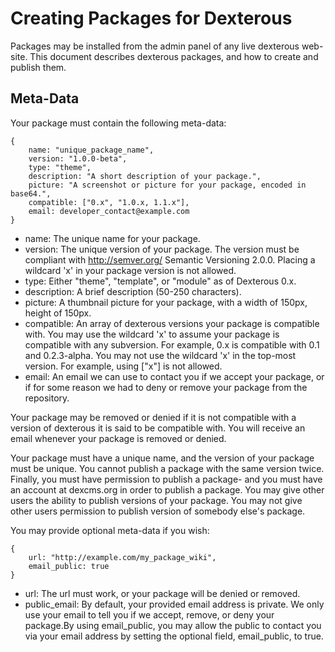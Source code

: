 Creating Packages for Dexterous
===============================

Packages may be installed from the admin panel of any live dexterous
web-site. This document describes dexterous packages, and how to create
and publish them.

Meta-Data
---------

Your package must contain the following meta-data:

    {
        name: "unique_package_name",
        version: "1.0.0-beta",
        type: "theme",
        description: "A short description of your package.",
        picture: "A screenshot or picture for your package, encoded in base64.",
        compatible: ["0.x", "1.0.x, 1.1.x"],
        email: developer_contact@example.com
    }

* name: The unique name for your package.
* version: The unique version of your package. The version must be compliant with http://semver.org/ Semantic Versioning 2.0.0. Placing a wildcard 'x' in your package version is not allowed.
* type: Either "theme", "template", or "module" as of Dexterous 0.x.
* description: A brief description (50-250 characters).
* picture: A thumbnail picture for your package, with a width of 150px, height of 150px.
* compatible: An array of dexterous versions your package is compatible with. You may use the wildcard 'x' to assume your package is compatible with any subversion. For example, 0.x is compatible with 0.1 and 0.2.3-alpha. You may not use the wildcard 'x' in the top-most version. For example, using ["x"] is not allowed.
* email: An email we can use to contact you if we accept your package, or if for some reason we had to deny or remove your package from the repository.

Your package may be removed or denied if it is not compatible with a version
of dexterous it is said to be compatible with. You will receive an email
whenever your package is removed or denied.



Your package must have a unique name, and the version of your package
must be unique. You cannot publish a package with the same version twice.
Finally, you must have permission to publish a package- and you must have
an account at dexcms.org in order to publish a package. You may give
other users the ability to publish versions of your package. You may not
give other users permission to publish version of somebody else's package.

You may provide optional meta-data if you wish:

    {
        url: "http://example.com/my_package_wiki",
        email_public: true
    }

* url: The url must work, or your package will be denied or removed.
* public_email: By default, your provided email address is private. We only use your email to tell you if we accept, remove, or deny your package.By using email_public, you may allow the public to contact you via your email address by setting the optional field, email_public, to true.

